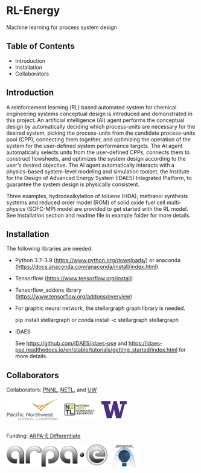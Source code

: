 # RL-Energy
Machine learning for process system design
## Table of Contents
* Introduction
* Installation
* Collaborators
## Introduction
A reinforcement learning (RL) based automated system for chemical engineering systems conceptual design is introduced and demonstrated in this project. An artificial intelligence (AI) agent performs the conceptual design by automatically deciding which process-units are necessary for the desired system, picking the process-units from the candidate process-units pool (CPP), connecting them together, and optimizing the operation of the system for the user-defined system performance targets. The AI agent automatically selects units from the user-defined CPPs, connects them to construct flowsheets, and optimizes the system design according to the user’s desired objective. The AI agent automatically interacts with a physics-based system-level modeling and simulation toolset, the Institute for the Design of Advanced Energy System (IDAES) Integrated Platform, to guarantee the system design is physically consistent.

Three examples, hydrodealkylation of toluene (HDA), methanol synthesis systems and reduced order model (ROM) of solid oxide fuel cell multi-physics (SOFC-MP) model are provided to get started with the RL model. See Installation section and readme file in example folder for more details.
## Installation

The following libraries are needed.
* Python 3.7-3.9 (https://www.python.org/downloads/) or anaconda (https://docs.anaconda.com/anaconda/install/index.html)
* Tensorflow (https://www.tensorflow.org/install)
* Tensorflow_addons library (https://www.tensorflow.org/addons/overview)
* For graphic neural network, the stellargraph graph library is needed. 

  pip install stellargraph or conda install -c stellargraph stellargraph

* IDAES

  See https://github.com/IDAES/idaes-pse and https://idaes-pse.readthedocs.io/en/stable/tutorials/getting_started/index.html for more details.

## Collaborators
Collaborators: [PNNL](https://www.pnnl.gov/), [NETL](https://www.netl.doe.gov/), and [UW](https://www.washington.edu/) 

<img src="./docs/images/Pacific_Northwest_National_Laboratory_logo.svg.png" alt="PNNL-logo" height="60" img align="left"> <img src="./docs/images/NETL.png" alt="NETL-logo" height="60" img align="center"> <img src="./docs/images/UW.png" alt="UW-logo" height="45" img align="center"> 
<br/><br/>

Funding: [ARPA-E Differentiate](https://arpa-e.energy.gov/technologies/programs/differentiate)

<img src="./docs/images/ARPA-E_logo_2021.png" alt="ARPAE-logo" height="60" img align="center"> <img src="./docs/images/Differentiate.png" alt="differentiate-logo" height="60" img align="center">  
<br/><br/>
